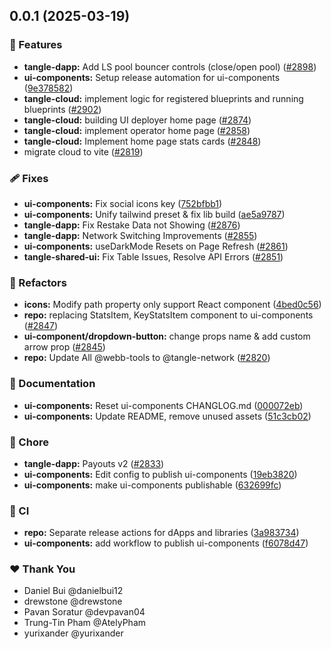 ## 0.0.1 (2025-03-19)

### 🚀 Features

- **tangle-dapp:** Add LS pool bouncer controls (close/open pool) ([#2898](https://github.com/tangle-network/dapp/pull/2898))
- **ui-components:** Setup release automation for ui-components ([9e378582](https://github.com/tangle-network/dapp/commit/9e378582))
- **tangle-cloud:** implement logic for registered blueprints and running blueprints ([#2902](https://github.com/tangle-network/dapp/pull/2902))
- **tangle-cloud:** building UI deployer home page ([#2874](https://github.com/tangle-network/dapp/pull/2874))
- **tangle-cloud:** implement operator home page ([#2858](https://github.com/tangle-network/dapp/pull/2858))
- **tangle-cloud:** Implement home page stats cards ([#2848](https://github.com/tangle-network/dapp/pull/2848))
- migrate cloud to vite ([#2819](https://github.com/tangle-network/dapp/pull/2819))

### 🩹 Fixes

- **ui-components:** Fix social icons key ([752bfbb1](https://github.com/tangle-network/dapp/commit/752bfbb1))
- **ui-components:** Unify tailwind preset & fix lib build ([ae5a9787](https://github.com/tangle-network/dapp/commit/ae5a9787))
- **tangle-dapp:** Fix Restake Data not Showing ([#2876](https://github.com/tangle-network/dapp/pull/2876))
- **tangle-dapp:** Network Switching Improvements ([#2855](https://github.com/tangle-network/dapp/pull/2855))
- **ui-components:** useDarkMode Resets on Page Refresh ([#2861](https://github.com/tangle-network/dapp/pull/2861))
- **tangle-shared-ui:** Fix Table Issues, Resolve API Errors ([#2851](https://github.com/tangle-network/dapp/pull/2851))

### 💅 Refactors

- **icons:** Modify path property only support React component ([4bed0c56](https://github.com/tangle-network/dapp/commit/4bed0c56))
- **repo:** replacing StatsItem, KeyStatsItem component to ui-components ([#2847](https://github.com/tangle-network/dapp/pull/2847))
- **ui-component/dropdown-button:** change props name & add custom arrow prop ([#2845](https://github.com/tangle-network/dapp/pull/2845))
- **repo:** Update All @webb-tools to @tangle-network ([#2820](https://github.com/tangle-network/dapp/pull/2820))

### 📖 Documentation

- **ui-components:** Reset ui-components CHANGLOG.md ([000072eb](https://github.com/tangle-network/dapp/commit/000072eb))
- **ui-components:** Update README, remove unused assets ([51c3cb02](https://github.com/tangle-network/dapp/commit/51c3cb02))

### 🏡 Chore

- **tangle-dapp:** Payouts v2 ([#2833](https://github.com/tangle-network/dapp/pull/2833))
- **ui-components:** Edit config to publish ui-components ([19eb3820](https://github.com/tangle-network/dapp/commit/19eb3820))
- **ui-components:** make ui-components publishable ([632699fc](https://github.com/tangle-network/dapp/commit/632699fc))

### 🤖 CI

- **repo:** Separate release actions for dApps and libraries ([3a983734](https://github.com/tangle-network/dapp/commit/3a983734))
- **ui-components:** add workflow to publish ui-components ([f6078d47](https://github.com/tangle-network/dapp/commit/f6078d47))

### ❤️ Thank You

- Daniel Bui @danielbui12
- drewstone @drewstone
- Pavan Soratur @devpavan04
- Trung-Tin Pham @AtelyPham
- yurixander @yurixander